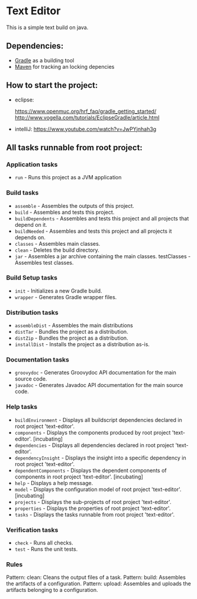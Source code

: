 # Text Editor
This is a simple text build on java.

## Dependencies: 

- [Gradle](https://gradle.org/) as a building tool
- [Maven](https://maven.apache.org/) for tracking an locking depencies

## How to start the project: 

- eclipse: 

     https://www.openmuc.org/hrf_faq/gradle_getting_started/
     http://www.vogella.com/tutorials/EclipseGradle/article.html

- intelliJ: https://www.youtube.com/watch?v=JwPYjnhah3g

## All tasks runnable from root project:

### Application tasks
- `run` - Runs this project as a JVM application

### Build tasks
- `assemble` - Assembles the outputs of this project.
- `build` - Assembles and tests this project.
- `buildDependents` - Assembles and tests this project and all projects that depend on it.
- `buildNeeded` - Assembles and tests this project and all projects it depends on.
- `classes` - Assembles main classes.
- `clean` - Deletes the build directory.
- `jar` - Assembles a jar archive containing the main classes.
testClasses - Assembles test classes.

### Build Setup tasks

- `init` - Initializes a new Gradle build.
- `wrapper` - Generates Gradle wrapper files.

### Distribution tasks

- `assembleDist` - Assembles the main distributions
- `distTar` - Bundles the project as a distribution.
- `distZip` - Bundles the project as a distribution.
- `installDist` - Installs the project as a distribution as-is.

### Documentation tasks
- `groovydoc` - Generates Groovydoc API documentation for the main source code.
- `javadoc` - Generates Javadoc API documentation for the main source code.

### Help tasks
- `buildEnvironment` - Displays all buildscript dependencies declared in root project 'text-editor'.
- `components` - Displays the components produced by root project 'text-editor'. [incubating]
- `dependencies` - Displays all dependencies declared in root project 'text-editor'.
- `dependencyInsight` - Displays the insight into a specific dependency in root project 'text-editor'.
- `dependentComponents` - Displays the dependent components of components in root project 'text-editor'. [incubating]
- `help` - Displays a help message.
- `model` - Displays the configuration model of root project 'text-editor'. [incubating]
- `projects` - Displays the sub-projects of root project 'text-editor'.
- `properties` - Displays the properties of root project 'text-editor'.
- `tasks` - Displays the tasks runnable from root project 'text-editor'.

### Verification tasks
- `check` - Runs all checks.
- `test` - Runs the unit tests.

### Rules
Pattern: clean<TaskName>: Cleans the output files of a task.
Pattern: build<ConfigurationName>: Assembles the artifacts of a configuration.
Pattern: upload<ConfigurationName>: Assembles and uploads the artifacts belonging to a configuration.